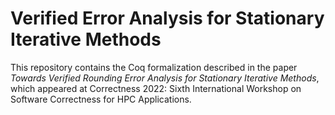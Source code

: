 # Verified Error Analysis for Stationary Iterative Methods

This repository contains the Coq formalization described in the paper *Towards Verified Rounding Error Analysis for
Stationary Iterative Methods*, which appeared at Correctness 2022: Sixth International Workshop on Software Correctness for HPC Applications.

